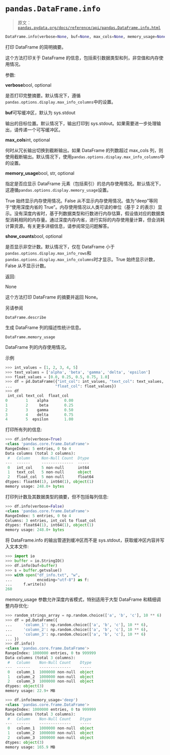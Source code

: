 # `pandas.DataFrame.info`

> 原文：[`pandas.pydata.org/docs/reference/api/pandas.DataFrame.info.html`](https://pandas.pydata.org/docs/reference/api/pandas.DataFrame.info.html)

```py
DataFrame.info(verbose=None, buf=None, max_cols=None, memory_usage=None, show_counts=None)
```

打印 DataFrame 的简明摘要。

这个方法打印关于 DataFrame 的信息，包括索引数据类型和列，非空值和内存使用情况。

参数:

**verbose**bool, optional

是否打印完整摘要。默认情况下，遵循`pandas.options.display.max_info_columns`中的设置。

**buf**可写缓冲区，默认为 sys.stdout

输出的目标位置。默认情况下，输出打印到 sys.stdout。如果需要进一步处理输出，请传递一个可写缓冲区。

**max_cols**int, optional

何时从冗长输出切换到截断输出。如果 DataFrame 的列数超过 max_cols 列，则使用截断输出。默认情况下，使用`pandas.options.display.max_info_columns`中的设置。

**memory_usage**bool, str, optional

指定是否应显示 DataFrame 元素（包括索引）的总内存使用情况。默认情况下，这遵循`pandas.options.display.memory_usage`设置。

True 始终显示内存使用情况。False 从不显示内存使用情况。值为“deep”等同于“使用深度内省的 True”。内存使用情况以人类可读的单位（基于 2 的表示）显示。没有深度内省时，基于列数据类型和行数进行内存估算，假设值对应的数据类型消耗相同的内存量。通过深度内存内省，进行实际的内存使用量计算，但会消耗计算资源。有关更多详细信息，请参阅常见问题解答。

**show_counts**bool, optional

是否显示非空计数。默认情况下，仅在 DataFrame 小于`pandas.options.display.max_info_rows`和`pandas.options.display.max_info_columns`时才显示。True 始终显示计数，False 从不显示计数。

返回:

None

这个方法打印 DataFrame 的摘要并返回 None。

另请参阅

`DataFrame.describe`

生成 DataFrame 列的描述性统计信息。

`DataFrame.memory_usage`

DataFrame 列的内存使用情况。

示例

```py
>>> int_values = [1, 2, 3, 4, 5]
>>> text_values = ['alpha', 'beta', 'gamma', 'delta', 'epsilon']
>>> float_values = [0.0, 0.25, 0.5, 0.75, 1.0]
>>> df = pd.DataFrame({"int_col": int_values, "text_col": text_values,
...                   "float_col": float_values})
>>> df
 int_col text_col  float_col
0        1    alpha       0.00
1        2     beta       0.25
2        3    gamma       0.50
3        4    delta       0.75
4        5  epsilon       1.00 
```

打印所有列的信息:

```py
>>> df.info(verbose=True)
<class 'pandas.core.frame.DataFrame'>
RangeIndex: 5 entries, 0 to 4
Data columns (total 3 columns):
 #   Column     Non-Null Count  Dtype
---  ------     --------------  -----
 0   int_col    5 non-null      int64
 1   text_col   5 non-null      object
 2   float_col  5 non-null      float64
dtypes: float64(1), int64(1), object(1)
memory usage: 248.0+ bytes 
```

打印列计数及其数据类型的摘要，但不包括每列信息:

```py
>>> df.info(verbose=False)
<class 'pandas.core.frame.DataFrame'>
RangeIndex: 5 entries, 0 to 4
Columns: 3 entries, int_col to float_col
dtypes: float64(1), int64(1), object(1)
memory usage: 248.0+ bytes 
```

将 DataFrame.info 的输出管道到缓冲区而不是 sys.stdout，获取缓冲区内容并写入文本文件:

```py
>>> import io
>>> buffer = io.StringIO()
>>> df.info(buf=buffer)
>>> s = buffer.getvalue()
>>> with open("df_info.txt", "w",
...           encoding="utf-8") as f:  
...     f.write(s)
260 
```

memory_usage 参数允许深度内省模式，特别适用于大型 DataFrame 和精细调整内存优化:

```py
>>> random_strings_array = np.random.choice(['a', 'b', 'c'], 10 ** 6)
>>> df = pd.DataFrame({
...     'column_1': np.random.choice(['a', 'b', 'c'], 10 ** 6),
...     'column_2': np.random.choice(['a', 'b', 'c'], 10 ** 6),
...     'column_3': np.random.choice(['a', 'b', 'c'], 10 ** 6)
... })
>>> df.info()
<class 'pandas.core.frame.DataFrame'>
RangeIndex: 1000000 entries, 0 to 999999
Data columns (total 3 columns):
 #   Column    Non-Null Count    Dtype
---  ------    --------------    -----
 0   column_1  1000000 non-null  object
 1   column_2  1000000 non-null  object
 2   column_3  1000000 non-null  object
dtypes: object(3)
memory usage: 22.9+ MB 
```

```py
>>> df.info(memory_usage='deep')
<class 'pandas.core.frame.DataFrame'>
RangeIndex: 1000000 entries, 0 to 999999
Data columns (total 3 columns):
 #   Column    Non-Null Count    Dtype
---  ------    --------------    -----
 0   column_1  1000000 non-null  object
 1   column_2  1000000 non-null  object
 2   column_3  1000000 non-null  object
dtypes: object(3)
memory usage: 165.9 MB 
```
